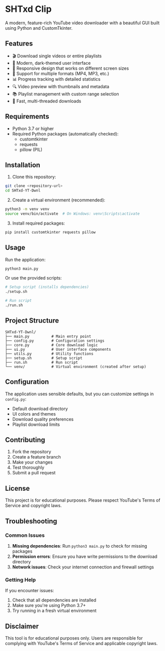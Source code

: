 # SHTxd Clip

A modern, feature-rich YouTube video downloader with a beautiful GUI built using Python and CustomTkinter.

## Features

- 🎬 Download single videos or entire playlists
- 🎨 Modern, dark-themed user interface
- 📱 Responsive design that works on different screen sizes
- 🎵 Support for multiple formats (MP4, MP3, etc.)
- 📊 Progress tracking with detailed statistics
- 🔍 Video preview with thumbnails and metadata
- 📚 Playlist management with custom range selection
- 🚀 Fast, multi-threaded downloads

## Requirements

- Python 3.7 or higher
- Required Python packages (automatically checked):
  - customtkinter
  - requests
  - pillow (PIL)

## Installation

1. Clone this repository:
```bash
git clone <repository-url>
cd SHTxd-YT-Dwnl
```

2. Create a virtual environment (recommended):
```bash
python3 -m venv venv
source venv/bin/activate  # On Windows: venv\Scripts\activate
```

3. Install required packages:
```bash
pip install customtkinter requests pillow
```

## Usage

Run the application:
```bash
python3 main.py
```

Or use the provided scripts:
```bash
# Setup script (installs dependencies)
./setup.sh

# Run script
./run.sh
```

## Project Structure

```
SHTxd-YT-Dwnl/
├── main.py          # Main entry point
├── config.py        # Configuration settings
├── core.py          # Core download logic
├── ui.py            # User interface components
├── utils.py         # Utility functions
├── setup.sh         # Setup script
├── run.sh           # Run script
└── venv/            # Virtual environment (created after setup)
```

## Configuration

The application uses sensible defaults, but you can customize settings in `config.py`:

- Default download directory
- UI colors and themes
- Download quality preferences
- Playlist download limits

## Contributing

1. Fork the repository
2. Create a feature branch
3. Make your changes
4. Test thoroughly
5. Submit a pull request

## License

This project is for educational purposes. Please respect YouTube's Terms of Service and copyright laws.

## Troubleshooting

### Common Issues

1. **Missing dependencies**: Run `python3 main.py` to check for missing packages
2. **Permission errors**: Ensure you have write permissions to the download directory
3. **Network issues**: Check your internet connection and firewall settings

### Getting Help

If you encounter issues:
1. Check that all dependencies are installed
2. Make sure you're using Python 3.7+
3. Try running in a fresh virtual environment

## Disclaimer

This tool is for educational purposes only. Users are responsible for complying with YouTube's Terms of Service and applicable copyright laws.
